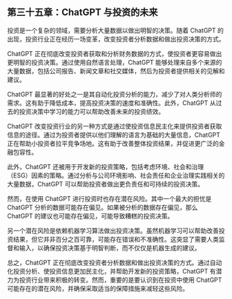 ## 第三十五章：ChatGPT 与投资的未来

投资是一个复杂的领域，需要分析大量数据以做出明智的决策。随着 ChatGPT 的出现，投资行业正在经历一场变革，改变投资者分析数据和做出投资决策的方式。

ChatGPT 正在彻底改变投资者获取和分析财务数据的方式，使投资者更容易做出更明智的投资决策。通过使用自然语言处理，ChatGPT 能够处理来自多个来源的大量数据，包括公司报告、新闻文章和社交媒体，然后为投资者提供相关的见解和建议。

ChatGPT 最显著的好处之一是其自动化投资分析的能力，减少了对人类分析师的需求。这有助于降低成本，提高投资决策的速度和准确性。此外，ChatGPT 从过去的投资决策中学习的能力可以帮助改善未来的投资绩效。

ChatGPT 改变投资行业的另一种方式是通过使投资信息民主化来提供投资者获取信息的途径。通过为投资者提供以他们理解的语言为基础的大量信息，ChatGPT 正在帮助小投资者拉平竞争场地。这有助于改善整体投资结果，并促进更广泛的金融包容性。

此外，ChatGPT 还被用于开发新的投资策略，包括考虑环境、社会和治理（ESG）因素的策略。通过分析与公司环境影响、社会责任和企业治理实践相关的大量数据，ChatGPT 可以帮助投资者做出更负责任和可持续的投资决策。

然而，在使用 ChatGPT 进行投资时也存在潜在风险。其中一个最大的担忧是 ChatGPT 分析的数据可能存在偏见。如果被分析的数据存在偏见，那么 ChatGPT 的建议也可能存在偏见，可能导致糟糕的投资决策。

另一个潜在风险是依赖机器学习算法做出投资决策。虽然机器学习可以帮助改善投资结果，但它并非百分之百可靠，可能存在错误和不准确性。这突显了需要人类监督和输入，以确保投资决策基于明智判断，而不仅仅是机器生成的建议。

总之，ChatGPT 正在彻底改变投资者分析数据和做出投资决策的方式。通过自动化投资分析、使投资信息更加民主化，并帮助开发新的投资策略，ChatGPT 有潜力为投资行业带来积极的转变。然而，重要的是要认识到在投资中使用 ChatGPT 可能存在的潜在风险，并确保采取适当的保障措施来减轻这些风险。
